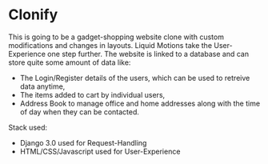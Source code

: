 # Clonify
This is going to be a gadget-shopping website clone with custom modifications and changes in layouts. Liquid Motions take the User-Experience one step further.
The website is linked to a database and can store quite some amount of data like:

-  The Login/Register details of the users, which can be used to retreive data anytime,
-  The items added to cart by individual users,
-  Address Book to manage office and home addresses along with the time of day when they can be contacted.

Stack used:
- Django 3.0 used for Request-Handling
- HTML/CSS/Javascript used for User-Experience

